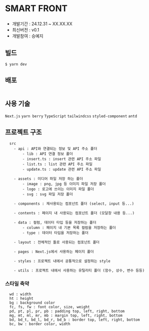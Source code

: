 # SMART FRONT

###

- 개발기간 : 24.12.31 ~ XX.XX.XX
- 최신버전 : v0.1
- 개발참여 : 승예지

## 빌드

```
$ yarn dev
```

## 배포

```
```

## 사용 기술

`Next.js` `yarn berry` `TypeScript` `tailwindcss` `styled-component` `antd`

## 프로젝트 구조

```
  src
    - api : API와 연결되는 정보 및 API 주소 폴더
        - lib : API 연결 정보 폴더
        - insert.ts : insert 관련 API 주소 파일
        - list.ts : list 관련 API 주소 파일
        - update.ts : update 관련 API 주소 파일

    - assets : 미디어 파일 저장 하는 폴더
        - image : png, jpg 등 이미지 파일 저장 폴더
        - logo : 로고에 쓰이는 이미지 파일 폴더
        - svg : svg 파일 저장 폴더

    - components : 재사용되는 컴포넌트 폴더 (select, input 등...)

    - contents : 페이지 내 사용되는 컴포넌트 폴더 (모달창 내용 등...)

    - data : 컬럼, 데이터 타입 등을 저장하는 폴더
        - column : 페이지 내 기본 목록 컬럼을 저장하는 폴더
        - type : 데이터 타입을 저장하는 폴더

    - layout : 전체적인 틀로 사용되는 컴포넌트 폴더

    - pages : Next.js에서 사용하는 페이지 폴더

    - styles : 프로젝트 내에서 공통적으로 설정하는 style
    
    - utils : 프로젝트 내에서 사용하는 유틸리티 폴더 (함수, 상수, 변수 등등)
```

### 스타일 축약

```
  wd : width
  ht : height
  bg : background color
  fc, fs, fw : font color, size, weight
  pd, pt, pl, pr, pb : padding top, left, right, bottom
  mg, mt, ml, mr, mb : margin top, left, right, bottom
  bd, bd_t, bd_l, bd_r, bd_b : border top, left, right, bottom
  bc, bw : border color, width
```